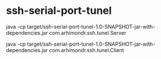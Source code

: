 # ssh-serial-port-tunel

java -cp target/ssh-serial-port-tunel-1.0-SNAPSHOT-jar-with-dependencies.jar com.arhimondr.ssh.tunel.Server

java -cp target/ssh-serial-port-tunel-1.0-SNAPSHOT-jar-with-dependencies.jar com.arhimondr.ssh.tunel.Client